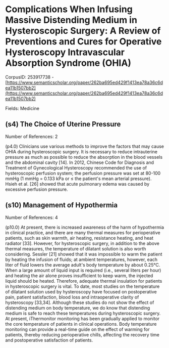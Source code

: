 # Complications When Infusing Massive Distending Medium in Hysteroscopic Surgery: A Review of Preventions and Cures for Operative Hysteroscopy Intravascular Absorption Syndrome (OHIA)

CorpusID: 253917738 - [https://www.semanticscholar.org/paper/262ba695ed429f1413ea78a36c6dea11b1507bb2](https://www.semanticscholar.org/paper/262ba695ed429f1413ea78a36c6dea11b1507bb2)

Fields: Medicine

## (s4) The Choice of Uterine Pressure
Number of References: 2

(p4.0) Clinicians use various methods to improve the factors that may cause OHIA during hysteroscopic surgery. It is necessary to reduce intrauterine pressure as much as possible to reduce the absorption in the blood vessels and the abdominal cavity [14]. In 2012, Chinese Code for Diagnosis and Treatment of Gynecological Hysteroscopy recommended the use of hysteroscopic perfusion system; the perfusion pressure was set at 80-100 mmHg (1 mmHg = 0.133 kPa or ≤ the patient's mean arterial pressure). Hsieh et al. [26] showed that acute pulmonary edema was caused by excessive perfusion pressure.
## (s10) Management of Hypothermia
Number of References: 4

(p10.0) At present, there is increased awareness of the harm of hypothermia in clinical practice, and there are many thermal measures for perioperative patients, such as skin warmth, air heating, resistance heating, and heat radiator [33]. However, for hysteroscopic surgery, in addition to the above thermal measures, the temperature of dilatant solution is also worth considering. Sessler [21] showed that it was impossible to warm the patient by heating the infusion of fluids; at ambient temperatures, however, each liter of fluid lowers the average adult's body temperature by about 0.25°C. When a large amount of liquid input is required (i.e., several liters per hour) and heating the air alone proves insufficient to keep warm, the injected liquid should be heated. Therefore, adequate thermal insulation for patients in hysteroscopic surgery is vital. To date, most studies on the temperature of dilatant solution used by hysteroscopy have focused on postoperative pain, patient satisfaction, blood loss and intraoperative clarity of hysteroscopy [33,34]. Although these studies do not show the effect of distending medium on body temperature, we do know that distending medium is safe to reach these temperatures during hysteroscopic surgery. At present, iThermonitor monitoring has been gradually applied to monitor the core temperature of patients in clinical operations. Body temperature monitoring can provide a real-time guide on the effect of warming for patients, thereby reducing perioperative chills, affecting the recovery time and postoperative satisfaction of patients.

